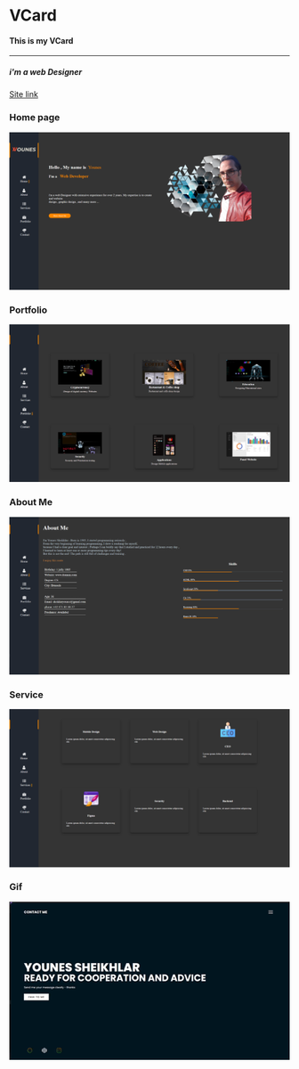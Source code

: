 # VCard
#### This is my **VCard**
--- 
##### i'm a web Designer 

 [Site link](https://younes-sh.github.io/VCard)

### Home page
![](profile.png)

### Portfolio
![](portfolios.png)

### About Me 
![](skil.png)

### Service
![](service.png)

### Gif 
![](gifPage.gif)
